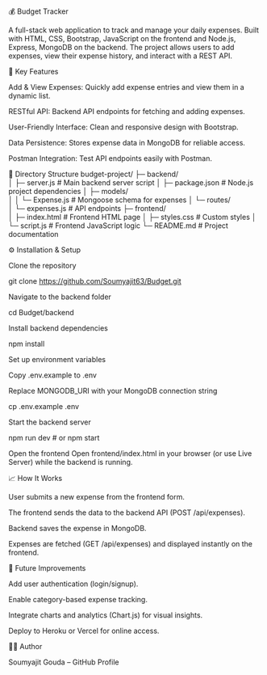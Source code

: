 💰 Budget Tracker

A full-stack web application to track and manage your daily expenses.
Built with HTML, CSS, Bootstrap, JavaScript on the frontend and Node.js, Express, MongoDB on the backend.
The project allows users to add expenses, view their expense history, and interact with a REST API.

🌟 Key Features

Add & View Expenses: Quickly add expense entries and view them in a dynamic list.

RESTful API: Backend API endpoints for fetching and adding expenses.

User-Friendly Interface: Clean and responsive design with Bootstrap.

Data Persistence: Stores expense data in MongoDB for reliable access.

Postman Integration: Test API endpoints easily with Postman.

📂 Directory Structure
budget-project/
├─ backend/             
│  ├─ server.js         # Main backend server script
│  ├─ package.json      # Node.js project dependencies
│  ├─ models/           
│  │  └─ Expense.js     # Mongoose schema for expenses
│  └─ routes/           
│     └─ expenses.js    # API endpoints
├─ frontend/            
│  ├─ index.html        # Frontend HTML page
│  ├─ styles.css        # Custom styles
│  └─ script.js         # Frontend JavaScript logic
└─ README.md            # Project documentation

⚙️ Installation & Setup

Clone the repository

git clone https://github.com/Soumyajit63/Budget.git


Navigate to the backend folder

cd Budget/backend


Install backend dependencies

npm install


Set up environment variables

Copy .env.example to .env

Replace MONGODB_URI with your MongoDB connection string

cp .env.example .env


Start the backend server

npm run dev   # or npm start


Open the frontend
Open frontend/index.html in your browser (or use Live Server) while the backend is running.

📈 How It Works

User submits a new expense from the frontend form.

The frontend sends the data to the backend API (POST /api/expenses).

Backend saves the expense in MongoDB.

Expenses are fetched (GET /api/expenses) and displayed instantly on the frontend.

🔮 Future Improvements

Add user authentication (login/signup).

Enable category-based expense tracking.

Integrate charts and analytics (Chart.js) for visual insights.

Deploy to Heroku or Vercel for online access.

🧑‍💻 Author

Soumyajit Gouda – GitHub Profile

